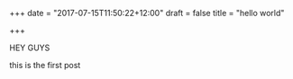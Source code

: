 +++
date = "2017-07-15T11:50:22+12:00"
draft = false
title = "hello world"

+++

HEY GUYS

this is the first post
